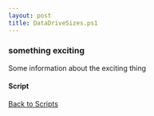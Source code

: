 ```yaml
---
layout: post
title: DataDriveSizes.ps1
---
```


### something exciting

Some information about the exciting thing

#### Script

<script src="https://gist-it.appspot.com/github.com/BanterBoy/scripts-blog/blob/master/PowerShell/scripts/fileManagement/DataDriveSizes.ps1" crossorigin="anonymous"></script>

<a href="/menu/_pages/scripts.html">Back to Scripts</a>
